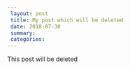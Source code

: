```yaml
---
 layout: post
 title: My post which will be deleted
 date: 2018-07-30
 summary:
 categories:
---
```

This post will be deleted